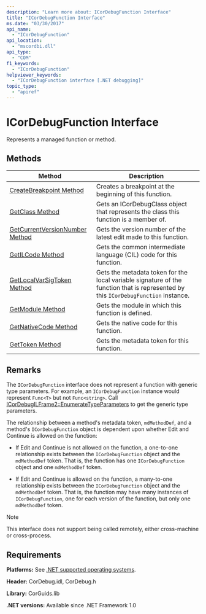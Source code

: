 ```yaml
---
description: "Learn more about: ICorDebugFunction Interface"
title: "ICorDebugFunction Interface"
ms.date: "03/30/2017"
api_name:
  - "ICorDebugFunction"
api_location:
  - "mscordbi.dll"
api_type:
  - "COM"
f1_keywords:
  - "ICorDebugFunction"
helpviewer_keywords:
  - "ICorDebugFunction interface [.NET debugging]"
topic_type:
  - "apiref"
---
```

# ICorDebugFunction Interface

Represents a managed function or method.

## Methods

|Method|Description|
|------------|-----------------|
|[CreateBreakpoint Method](icordebugfunction-createbreakpoint-method.md)|Creates a breakpoint at the beginning of this function.|
|[GetClass Method](icordebugfunction-getclass-method.md)|Gets an ICorDebugClass object that represents the class this function is a member of.|
|[GetCurrentVersionNumber Method](icordebugfunction-getcurrentversionnumber-method.md)|Gets the version number of the latest edit made to this function.|
|[GetILCode Method](icordebugfunction-getilcode-method.md)|Gets the common intermediate language (CIL) code for this function.|
|[GetLocalVarSigToken Method](icordebugfunction-getlocalvarsigtoken-method.md)|Gets the metadata token for the local variable signature of the function that is represented by this `ICorDebugFunction` instance.|
|[GetModule Method](icordebugfunction-getmodule-method.md)|Gets the module in which this function is defined.|
|[GetNativeCode Method](icordebugfunction-getnativecode-method.md)|Gets the native code for this function.|
|[GetToken Method](icordebugfunction-gettoken-method.md)|Gets the metadata token for this function.|

## Remarks

The `ICorDebugFunction` interface does not represent a function with generic type parameters. For example, an `ICorDebugFunction` instance would represent `Func<T>` but not `Func<string>`. Call [ICorDebugILFrame2::EnumerateTypeParameters](icordebugilframe2-enumeratetypeparameters-method.md) to get the generic type parameters.

The relationship between a method's metadata token, `mdMethodDef`, and a method's `ICorDebugFunction` object is dependent upon whether Edit and Continue is allowed on the function:

- If Edit and Continue is not allowed on the function, a one-to-one relationship exists between the `ICorDebugFunction` object and the `mdMethodDef` token. That is, the function has one `ICorDebugFunction` object and one `mdMethodDef` token.

- If Edit and Continue is allowed on the function, a many-to-one relationship exists between the `ICorDebugFunction` object and the `mdMethodDef` token. That is, the function may have many instances of `ICorDebugFunction`, one for each version of the function, but only one `mdMethodDef` token.

> [!NOTE]
> This interface does not support being called remotely, either cross-machine or cross-process.

## Requirements

 **Platforms:** See [.NET supported operating systems](https://github.com/dotnet/core/blob/main/os-lifecycle-policy.md).

 **Header:** CorDebug.idl, CorDebug.h

 **Library:**  CorGuids.lib

 **.NET versions:** Available since .NET Framework 1.0
